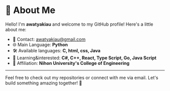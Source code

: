 # 👋 About Me

Hello! I'm **awatyakiau** and welcome to my GitHub profile! Here's a little about me:

- 📧 Contact: [awatyakiau@gmail.com](awatyakiau@gmail.com)
- 🌐 Main Language: **Python**
- 🛠️ Available languages: **C, html, css, Java**
- 📘 Learning&interested: **C#, C++, React, Type Script, Go, Java Script**
- 🏢 Affiliation: **Nihon University's College of Engineering**

---

Feel free to check out my repositories or connect with me via email. Let's build something amazing together! 🚀
